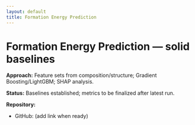 ```yaml
---
layout: default
title: Formation Energy Prediction
---
```



# Formation Energy Prediction — solid baselines


**Approach:** Feature sets from composition/structure; Gradient Boosting/LightGBM; SHAP analysis.


**Status:** Baselines established; metrics to be finalized after latest run.


**Repository:**
- GitHub: (add link when ready)
